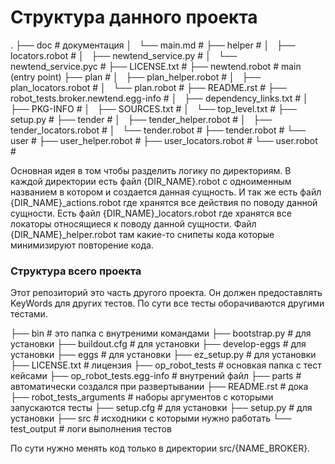 # Структура данного проекта

.
├── doc                                 # документация
│   └── main.md                         #
├── helper                              #
│   ├── locators.robot                  #
│   ├── newtend_service.py              #
│   └── newtend_service.pyc             #
├── LICENSE.txt                         #
├── newtend.robot                       # main (entry point)
├── plan                                #
│   ├── plan_helper.robot               #
│   ├── plan_locators.robot             #
│   └── plan.robot                      #
├── README.rst                          #
├── robot_tests.broker.newtend.egg-info #
│   ├── dependency_links.txt            #
│   ├── PKG-INFO                        #
│   ├── SOURCES.txt                     #
│   └── top_level.txt                   #
├── setup.py                            #
├── tender                              #
│   ├── tender_helper.robot             #
│   ├── tender_locators.robot           #
│   └── tender.robot                    #
├── tender.robot                        #
└── user                                #
    ├── user_helper.robot               #
    ├── user_locators.robot             #
    └── user.robot                      #


Основная идея в том чтобы разделить логику по директориям.
В каждой директории есть файл {DIR_NAME}.robot с одноименным названием в котором и создается данная сущность.
И так же есть файл {DIR_NAME}_actions.robot где хранятся все действия по поводу данной сущности.
Есть файл {DIR_NAME}_locators.robot где хранятся все локаторы относящиеся к поводу данной сущности.
Файл {DIR_NAME}_helper.robot там какие-то снипеты кода которые минимизируют повторение кода.


### Структура всего проекта

Этот репозиторий это часть другого проекта.
Он должен предоставлять KeyWords для других тестов.
По сути все тесты оборачиваются другими тестами.

├── bin                       # это папка с внутреними командами
├── bootstrap.py              # для установки
├── buildout.cfg              # для установки
├── develop-eggs              # для установки
├── eggs                      # для установки
├── ez_setup.py               # для установки
├── LICENSE.txt               # лицензия
├── op_robot_tests            # основкая папка с тест кейсами
├── op_robot_tests.egg-info   # внутрений файл
├── parts                     # автоматически создался при развертывании
├── README.rst                # дока
├── robot_tests_arguments     # наборы аргументов с которыми запускаются тесты
├── setup.cfg                 # для установки
├── setup.py                  # для установки
├── src                       # исходники с которыми нужно работать
└── test_output               # логи выполнения тестов

По сути нужно менять код только в директории src/{NAME_BROKER}.
